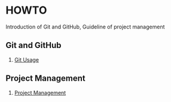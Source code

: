 # HOWTO
Introduction of Git and GitHub, Guideline of  project management

## Git and GitHub

1. [Git Usage](HOWTO-Git.md)

## Project Management

1. [Project Management](HOWTO-Project.md)
